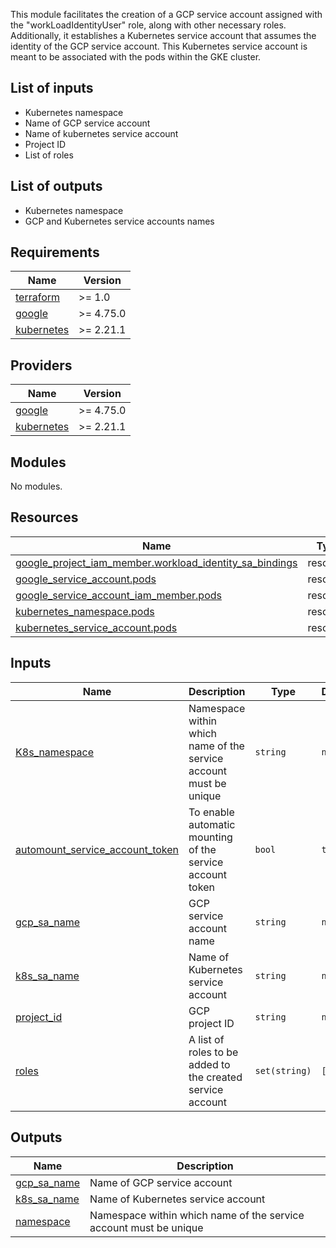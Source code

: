 This module facilitates the creation of a GCP service account assigned with the "workLoadIdentityUser" role, along with other necessary roles. Additionally, it establishes a Kubernetes service account that assumes the identity of the GCP service account. This Kubernetes service account is meant to be associated with the pods within the GKE cluster.

## List of inputs

- Kubernetes namespace
- Name of GCP service account
- Name of kubernetes service account
- Project ID
- List of roles

## List of outputs

- Kubernetes namespace
- GCP and Kubernetes service accounts names


<!-- BEGIN_TF_DOCS -->
## Requirements

| Name | Version |
|------|---------|
| <a name="requirement_terraform"></a> [terraform](#requirement\_terraform) | >= 1.0 |
| <a name="requirement_google"></a> [google](#requirement\_google) | >= 4.75.0 |
| <a name="requirement_kubernetes"></a> [kubernetes](#requirement\_kubernetes) | >= 2.21.1 |

## Providers

| Name | Version |
|------|---------|
| <a name="provider_google"></a> [google](#provider\_google) | >= 4.75.0 |
| <a name="provider_kubernetes"></a> [kubernetes](#provider\_kubernetes) | >= 2.21.1 |

## Modules

No modules.

## Resources

| Name | Type |
|------|------|
| [google_project_iam_member.workload_identity_sa_bindings](https://registry.terraform.io/providers/hashicorp/google/latest/docs/resources/project_iam_member) | resource |
| [google_service_account.pods](https://registry.terraform.io/providers/hashicorp/google/latest/docs/resources/service_account) | resource |
| [google_service_account_iam_member.pods](https://registry.terraform.io/providers/hashicorp/google/latest/docs/resources/service_account_iam_member) | resource |
| [kubernetes_namespace.pods](https://registry.terraform.io/providers/hashicorp/kubernetes/latest/docs/resources/namespace) | resource |
| [kubernetes_service_account.pods](https://registry.terraform.io/providers/hashicorp/kubernetes/latest/docs/resources/service_account) | resource |

## Inputs

| Name | Description | Type | Default | Required |
|------|-------------|------|---------|:--------:|
| <a name="input_K8s_namespace"></a> [K8s\_namespace](#input\_K8s\_namespace) | Namespace within which name of the service account must be unique | `string` | `null` | no |
| <a name="input_automount_service_account_token"></a> [automount\_service\_account\_token](#input\_automount\_service\_account\_token) | To enable automatic mounting of the service account token | `bool` | `true` | no |
| <a name="input_gcp_sa_name"></a> [gcp\_sa\_name](#input\_gcp\_sa\_name) | GCP service account name | `string` | `null` | no |
| <a name="input_k8s_sa_name"></a> [k8s\_sa\_name](#input\_k8s\_sa\_name) | Name of Kubernetes service account | `string` | `null` | no |
| <a name="input_project_id"></a> [project\_id](#input\_project\_id) | GCP project ID | `string` | `null` | no |
| <a name="input_roles"></a> [roles](#input\_roles) | A list of roles to be added to the created service account | `set(string)` | `[]` | no |

## Outputs

| Name | Description |
|------|-------------|
| <a name="output_gcp_sa_name"></a> [gcp\_sa\_name](#output\_gcp\_sa\_name) | Name of GCP service account |
| <a name="output_k8s_sa_name"></a> [k8s\_sa\_name](#output\_k8s\_sa\_name) | Name of Kubernetes service account |
| <a name="output_namespace"></a> [namespace](#output\_namespace) | Namespace within which name of the service account must be unique |
<!-- END_TF_DOCS -->